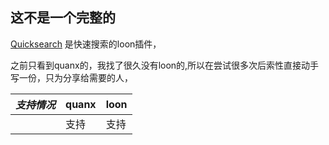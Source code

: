 ## 这不是一个完整的

[Quicksearch](https://github.com/junwd/loon_quanx/tree/main/Quicksearch "Quicksearch") 是快速搜索的loon插件，

之前只看到quanx的，我找了很久没有loon的,所以在尝试很多次后索性直接动手写一份，只为分享给需要的人，

| $支持情况$ | quanx | loon |
|:------:| ----- | ---- |
|        | 支持    | 支持   |
